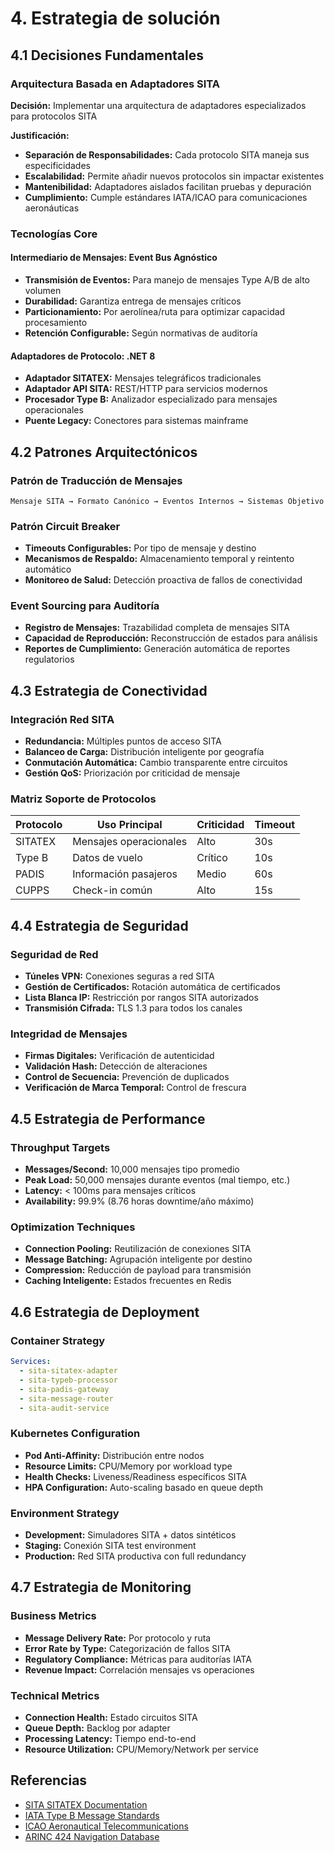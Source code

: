# 4. Estrategia de solución

## 4.1 Decisiones Fundamentales

### Arquitectura Basada en Adaptadores SITA

**Decisión:** Implementar una arquitectura de adaptadores especializados para protocolos SITA

**Justificación:**
- **Separación de Responsabilidades:** Cada protocolo SITA maneja sus especificidades
- **Escalabilidad:** Permite añadir nuevos protocolos sin impactar existentes
- **Mantenibilidad:** Adaptadores aislados facilitan pruebas y depuración
- **Cumplimiento:** Cumple estándares IATA/ICAO para comunicaciones aeronáuticas

### Tecnologías Core

#### Intermediario de Mensajes: Event Bus Agnóstico
- **Transmisión de Eventos:** Para manejo de mensajes Type A/B de alto volumen
- **Durabilidad:** Garantiza entrega de mensajes críticos
- **Particionamiento:** Por aerolínea/ruta para optimizar capacidad procesamiento
- **Retención Configurable:** Según normativas de auditoría

#### Adaptadores de Protocolo: .NET 8
- **Adaptador SITATEX:** Mensajes telegráficos tradicionales
- **Adaptador API SITA:** REST/HTTP para servicios modernos
- **Procesador Type B:** Analizador especializado para mensajes operacionales
- **Puente Legacy:** Conectores para sistemas mainframe

## 4.2 Patrones Arquitectónicos

### Patrón de Traducción de Mensajes
```
Mensaje SITA → Formato Canónico → Eventos Internos → Sistemas Objetivo
```

### Patrón Circuit Breaker
- **Timeouts Configurables:** Por tipo de mensaje y destino
- **Mecanismos de Respaldo:** Almacenamiento temporal y reintento automático
- **Monitoreo de Salud:** Detección proactiva de fallos de conectividad

### Event Sourcing para Auditoría
- **Registro de Mensajes:** Trazabilidad completa de mensajes SITA
- **Capacidad de Reproducción:** Reconstrucción de estados para análisis
- **Reportes de Cumplimiento:** Generación automática de reportes regulatorios

## 4.3 Estrategia de Conectividad

### Integración Red SITA
- **Redundancia:** Múltiples puntos de acceso SITA
- **Balanceo de Carga:** Distribución inteligente por geografía
- **Conmutación Automática:** Cambio transparente entre circuitos
- **Gestión QoS:** Priorización por criticidad de mensaje

### Matriz Soporte de Protocolos
| Protocolo | Uso Principal | Criticidad | Timeout |
|-----------|---------------|------------|---------|
| SITATEX | Mensajes operacionales | Alto | 30s |
| Type B | Datos de vuelo | Crítico | 10s |
| PADIS | Información pasajeros | Medio | 60s |
| CUPPS | Check-in común | Alto | 15s |

## 4.4 Estrategia de Seguridad

### Seguridad de Red
- **Túneles VPN:** Conexiones seguras a red SITA
- **Gestión de Certificados:** Rotación automática de certificados
- **Lista Blanca IP:** Restricción por rangos SITA autorizados
- **Transmisión Cifrada:** TLS 1.3 para todos los canales

### Integridad de Mensajes
- **Firmas Digitales:** Verificación de autenticidad
- **Validación Hash:** Detección de alteraciones
- **Control de Secuencia:** Prevención de duplicados
- **Verificación de Marca Temporal:** Control de frescura

## 4.5 Estrategia de Performance

### Throughput Targets
- **Messages/Second:** 10,000 mensajes tipo promedio
- **Peak Load:** 50,000 mensajes durante eventos (mal tiempo, etc.)
- **Latency:** < 100ms para mensajes críticos
- **Availability:** 99.9% (8.76 horas downtime/año máximo)

### Optimization Techniques
- **Connection Pooling:** Reutilización de conexiones SITA
- **Message Batching:** Agrupación inteligente por destino
- **Compression:** Reducción de payload para transmisión
- **Caching Inteligente:** Estados frecuentes en Redis

## 4.6 Estrategia de Deployment

### Container Strategy
```yaml
Services:
  - sita-sitatex-adapter
  - sita-typeb-processor
  - sita-padis-gateway
  - sita-message-router
  - sita-audit-service
```

### Kubernetes Configuration
- **Pod Anti-Affinity:** Distribución entre nodos
- **Resource Limits:** CPU/Memory por workload type
- **Health Checks:** Liveness/Readiness específicos SITA
- **HPA Configuration:** Auto-scaling basado en queue depth

### Environment Strategy
- **Development:** Simuladores SITA + datos sintéticos
- **Staging:** Conexión SITA test environment
- **Production:** Red SITA productiva con full redundancy

## 4.7 Estrategia de Monitoring

### Business Metrics
- **Message Delivery Rate:** Por protocolo y ruta
- **Error Rate by Type:** Categorización de fallos SITA
- **Regulatory Compliance:** Métricas para auditorías IATA
- **Revenue Impact:** Correlación mensajes vs operaciones

### Technical Metrics
- **Connection Health:** Estado circuitos SITA
- **Queue Depth:** Backlog por adapter
- **Processing Latency:** Tiempo end-to-end
- **Resource Utilization:** CPU/Memory/Network per service

## Referencias
- [SITA SITATEX Documentation](https://www.sita.aero/solutions/airline-operations/sitatex/)
- [IATA Type B Message Standards](https://www.iata.org/standards/)
- [ICAO Aeronautical Telecommunications](https://www.icao.int/safety/acp/)
- [ARINC 424 Navigation Database](https://www.arinc.com/industries/aviation/)
